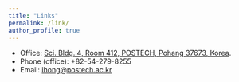 ```yaml
---
title: "Links"
permalink: /link/
author_profile: true
---
```


* Office: [Sci. Bldg. 4, Room 412, POSTECH, Pohang 37673, Korea](https://www.google.com/maps/search/Sci.+Bldg.+4,+Room+412,+POSTECH,+Pohang+37673,+Korea/@36.0138857,129.3209896,17z/data=!3m1!4b1).
* Phone (office): +82-54-279-8255
* Email: [ihong@postech.ac.kr](mailto:ihong@postech.ac.kr)
